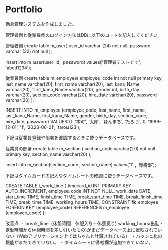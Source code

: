 # Portfolio

勤怠管理システムを作成しました。

管理者側と従業員側のログイン方法はDBに以下のコードを記入してください。


管理者側
create table m_user(
	user_id varchar (24) not null,
	password varchar (32) not null
);

insert into m_user(user_id , password) 
values('管理者テストです', 'abcd1234');

従業員側
create table m_employee(
employee_code int not null primary key,
last_name varchar(20),
first_name varchar(20),
last_kana_Name varchar(20),
first_kana_Name varchar(20),
gender int,
birth_day varchar(20),
section_code varchar(20),
hire_date varchar(20),
password varchar(20)
);

INSERT INTO m_employee (employee_code, last_name, first_name, last_kana_Name, first_kana_Name, gender, birth_day, section_code, hire_date, password)
VALUES (1, '本町', '太郎', 'ほんまち', 'たろう', 0, '1999-12-01', '1', '2023-06-01', 'tarou123');

下記は従業員登録や部署を確認するときに使うデータベースです。

従業員の部署
create table m_section (
section_code varchar(20) not null primary key,
section_name varchar(20)
);

insert into m_section(section_code , section_name)
values('1' , '総務部');

下記はタイムカードの記入やタイムシートの確認に使うデータベースです。

CREATE TABLE t_work_time (
  timecard_id INT PRIMARY KEY AUTO_INCREMENT,
  employee_code INT NOT NULL,
  work_date DATE,
  start_time TIME,
  finish_time TIME,
  break_start_time TIME,
  break_finish_time TIME,
  break_time TIME,
  working_hours TIME,
  CONSTRAINT fk_employee
    FOREIGN KEY (employee_code)
    REFERENCES m_employee (employee_code)
);

改善点
・ break_time（休憩時間　休憩入り＋休憩戻り)
working_hours(出勤・退勤時間から休憩時間を差し引いたもの)がまだデータベース上に反映されていない（Webアプリケーション上ではちゃんと計算されている）
・ハッシュ化の機能がまだできていない。
・タイムシートに備考欄が追加できていない。



